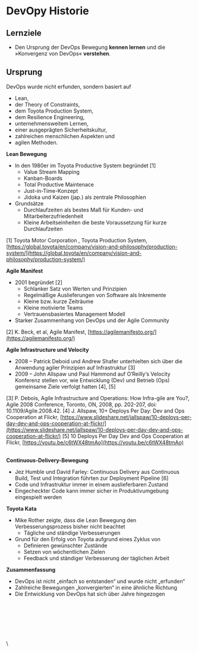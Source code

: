 # DevOpy Historie

## Lernziele

* Den Ursprung der DevOps Bewegung **kennen lernen** und die »Konvergenz von DevOps« **verstehen**.

## Ursprung

DevOps wurde nicht erfunden, sondern basiert auf

* Lean,
* der Theory of Constraints,
* dem Toyota Production System,
* dem Resilience Engineering,
* unternehmensweitem Lernen,
* einer ausgeprägten Sicherheitskultur,
* zahlreichen menschlichen Aspekten und
* agilen Methoden.

**Lean Bewegung**

* In den 1980er im Toyota Productive System begründet \[1]
  * Value Stream Mapping
  * Kanban-Boards
  * Total Productive Maintenace
  * Just-in-Time-Konzept
  * Jidoka und Kaizen (jap.) als zentrale Philosophien
* Grundsätze
  * Durchlaufzeiten als bestes Maß für Kunden- und Mitarbeiterzufriedenheit
  * Kleine Arbeitseinheiten die beste Voraussetzung für kurze Durchlaufzeiten

\[1] Toyota Motor Corporation , Toyota Production System, [https://global.toyota/en/company/vision-and-philosophy/production-system/](https://global.toyota/en/company/vision-and-philosophy/production-system/)

**Agile Manifest**

* 2001 begründet \[2]
  * Schlanker Satz von Werten und Prinzipien
  * Regelmäßige Auslieferungen von Software als Inkremente
  * Kleine bzw. kurze Zeiträume
  * Kleine motivierte Teams
  * Vertrauensbasiertes Management Modell
* Starker Zusammenhang von DevOps und der Agile Community

\[2] K. Beck, et al, Agile Manifest, [https://agilemanifesto.org/](https://agilemanifesto.org/)

**Agile Infrastructure und Velocity**

* 2008 – Patrick Deboid und Andrew Shafer unterhielten sich über die Anwendung agiler Prinzipien auf Infrastruktur \[3]
* 2009 – John Allspaw und Paul Hammond auf O‘Reilly‘s Velocity Konferenz stellen vor, wie Entwicklung (Dev) und Betrieb (Ops) gemeinsame Ziele verfolgt hatten \[4], \[5]

\[3] P. Debois, Agile Infrastructure and Operations: How Infra-gile are You?, Agile 2008 Conference, Toronto, ON, 2008, pp. 202-207, doi: 10.1109/Agile.2008.42. \[4] J. Allspaw, 10+ Deploys Per Day: Dev and Ops Cooperation at Flickr, [https://www.slideshare.net/jallspaw/10-deploys-per-day-dev-and-ops-cooperation-at-flickr/](https://www.slideshare.net/jallspaw/10-deploys-per-day-dev-and-ops-cooperation-at-flickr/) \[5] 10 Deploys Per Day Dev and Ops Cooperation at Flickr, [https://youtu.be/c6tWX48tmAo](https://youtu.be/c6tWX48tmAo)

\
**Continuous-Delivery-Bewegung**

* Jez Humble und David Farley: Continuous Delivery aus Continuous Build, Test und Integration führten zur Deployment Pipeline \[6]
* Code und Infrastruktur immer in einem auslieferbaren Zustand
* Eingecheckter Code kann immer sicher in Produktivumgebung eingespielt werden

**Toyota Kata**

* Mike Rother zeigte, dass die Lean Bewegung den Verbesserungsprozess bisher nicht beachtet
  * Tägliche und ständige Verbesserungen
* Grund für den Erfolg von Toyota aufgrund eines Zyklus von
  * Definieren gewünschter Zustände
  * Setzen von wöchentlichen Zielen
  * Feedback und ständiger Verbesserung der täglichen Arbeit

**Zusammenfassung**

* DevOps ist nicht „einfach so entstanden“ und wurde nicht „erfunden“
* Zahlreiche Bewegungen „konvergierten“ in eine ähnliche Richtung
* Die Entwicklung von DevOps hat sich über Jahre hingezogen

\
\
\
\
\
\
\
